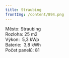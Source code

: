 ```yaml
---
title: Straubing
frontImg: /content/894.png
---
```

<!--StartFragment-->

Město: Straubing\
Rozloha: 25 m2\
Výkon:  5,3 kWp\
Baterie:  3,8 kWh\
Počet panelů: 81 

<!--EndFragment-->